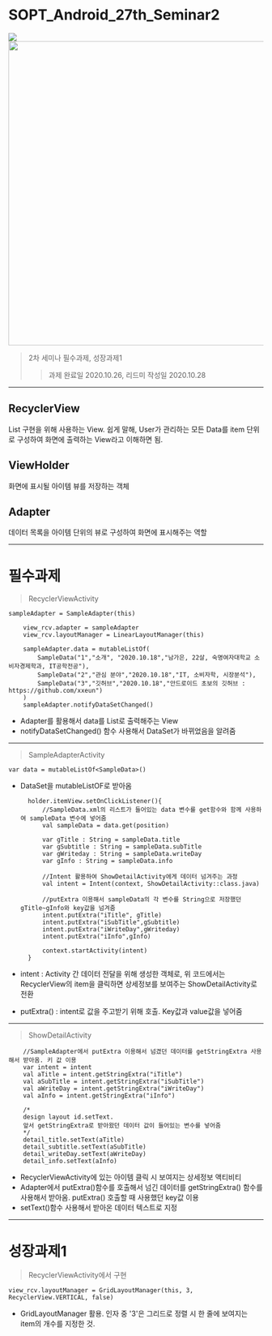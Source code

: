 # SOPT_Android_27th_Seminar2

<div>
	<img src="https://user-images.githubusercontent.com/46614405/97428763-cdc5ad00-1959-11eb-8eb9-00ecbc30a46e.gif">
	<img src="https://user-images.githubusercontent.com/46614405/97428955-15e4cf80-195a-11eb-8e1e-903c24d34433.jpg", height=600>
</div>

> 2차 세미나 필수과제, 성장과제1
>> 과제 완료일 2020.10.26, 리드미 작성일 2020.10.28
------------

## RecyclerView ##
List 구현을 위해 사용하는 View. 쉽게 말해, User가 관리하는 모든 Data를 item 단위로 구성하여 화면에 출력하는 View라고 이해하면 됨.
## ViewHolder ##
화면에 표시될 아이템 뷰를 저장하는 객체
## Adapter ##
데이터 목록을 아이템 단위의 뷰로 구성하여 화면에 표시해주는 역할

------------
# 필수과제 #
> RecyclerViewActivity

    sampleAdapter = SampleAdapter(this)

        view_rcv.adapter = sampleAdapter
        view_rcv.layoutManager = LinearLayoutManager(this)

        sampleAdapter.data = mutableListOf(
            SampleData("1","소개", "2020.10.18","남가은, 22살, 숙명여자대학교 소비자경제학과, IT공학전공"),
            SampleData("2","관심 분야","2020.10.18","IT, 소비자학, 시장분석"),
            SampleData("3","깃허브","2020.10.18","안드로이드 초보의 깃허브 : https://github.com/xxeun")
        )
        sampleAdapter.notifyDataSetChanged()
       
* Adapter를 활용해서 data를 List로 출력해주는 View
* notifyDataSetChanged() 함수 사용해서 DataSet가 바뀌었음을 알려줌
-----------
> SampleAdapterActivity

    var data = mutableListOf<SampleData>()
    
* DataSet을 mutableListOF로 받아옴

        holder.itemView.setOnClickListener(){
            //SampleData.xml의 리스트가 들어있는 data 변수를 get함수와 함께 사용하여 sampleData 변수에 넣어줌
            val sampleData = data.get(position)

            var gTitle : String = sampleData.title
            var gSubtitle : String = sampleData.subTitle
            var gWriteday : String = sampleData.writeDay
            var gInfo : String = sampleData.info

            //Intent 활용하여 ShowDetailActivity에게 데이터 넘겨주는 과정
            val intent = Intent(context, ShowDetailActivity::class.java)

            //putExtra 이용해서 sampleData의 각 변수를 String으로 저장했던 gTitle~gInfo와 key값을 넘겨줌
            intent.putExtra("iTitle", gTitle)
            intent.putExtra("iSubTitle",gSubtitle)
            intent.putExtra("iWriteDay",gWriteday)
            intent.putExtra("iInfo",gInfo)

            context.startActivity(intent)
        }

* intent : Activity 간 데이터 전달을 위해 생성한 객체로, 위 코드에서는 RecyclerView의 item을 클릭하면 상세정보를 보여주는 ShowDetailActivity로 전환
* putExtra() : intent로 값을 주고받기 위해 호출. Key값과 value값을 넣어줌
-----------
> ShowDetailActivity
    
        //SampleAdapter에서 putExtra 이용해서 넘겼던 데이터를 getStringExtra 사용해서 받아옴. 키 값 이용
        var intent = intent
        val aTitle = intent.getStringExtra("iTitle")
        val aSubTitle = intent.getStringExtra("iSubTitle")
        val aWriteDay = intent.getStringExtra("iWriteDay")
        val aInfo = intent.getStringExtra("iInfo")

        /*
        design layout id.setText.
        앞서 getStringExtra로 받아왔던 데이터 값이 들어있는 변수를 넣어줌
        */
        detail_title.setText(aTitle)
        detail_subtitle.setText(aSubTitle)
        detail_writeDay.setText(aWriteDay)
        detail_info.setText(aInfo)
        
* RecyclerViewActivity에 있는 아이템 클릭 시 보여지는 상세정보 액티비티
* Adapter에서 putExtra()함수를 호출해서 넘긴 데이터를 getStringExtra() 함수를 사용해서 받아옴. putExtra() 호출할 때 사용했던 key값 이용
* setText()함수 사용해서 받아온 데이터 텍스트로 지정
-----------
# 성장과제1 #
> RecyclerViewActivity에서 구현

    view_rcv.layoutManager = GridLayoutManager(this, 3, RecyclerView.VERTICAL, false)
    
* GridLayoutManager 활용. 인자 중 '3'은 그리드로 정렬 시 한 줄에 보여지는 item의 개수를 지정한 것.
